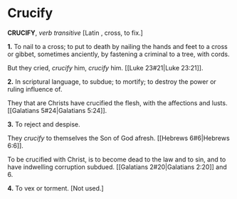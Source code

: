 # Crucify

**CRUCIFY**, _verb transitive_ \[Latin , cross, to fix.\]

**1.** To nail to a cross; to put to death by nailing the hands and feet to a cross or gibbet, sometimes anciently, by fastening a criminal to a tree, with cords.

But they cried, _crucify_ him, _crucify_ him. [[Luke 23#21|Luke 23:21]].

**2.** In scriptural language, to subdue; to mortify; to destroy the power or ruling influence of.

They that are Christs have crucified the flesh, with the affections and lusts. [[Galatians 5#24|Galatians 5:24]].

**3.** To reject and despise.

They _crucify_ to themselves the Son of God afresh. [[Hebrews 6#6|Hebrews 6:6]].

To be crucified with Christ, is to become dead to the law and to sin, and to have indwelling corruption subdued. [[Galatians 2#20|Galatians 2:20]] and 6.

**4.** To vex or torment. \[Not used.\]